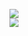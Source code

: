 [![](https://img.shields.io/badge/Made%20With-Github%20Spray-lightgrey.svg?style=for-the-badge&logo=github)](https://github.com/Annihil/github-spray#6078)  
[![](https://i.imgur.com/2DrTn0Z.gif)](https://github.com/Annihil/github-spray)